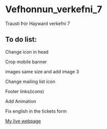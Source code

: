 # Vefhonnun_verkefni_7
 Trausti Þór Hayward verkefni 7
 
 ## To do list:
 Change icon in head
 
 Crop mobile banner
 
 images same size and add image 3
 
 Change mailing list icon 
 
 Footer links(icons)
 
 Add Animation

 Fix english in the tickets form
 
[My live webpage](web/index.html)
